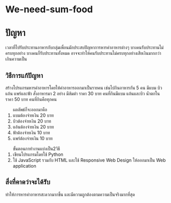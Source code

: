 # We-need-sum-food
<h1>ปัญหา</h1>
<p>เวลาที่ไปรับประทานอาหารกับกลุ่มเพื่อนมักประสบปัญหาการหารค่าอาหารต่างๆ บางคนรับประทานไม่ครบทุกอย่าง บางคนก็รับประทานทั้งหมด 
อาจจะทำให้คนรับประทานไม่ครบทุกอย่างเสียเงินมากกว่าเกินความเป็น</p>
<h2>วิธีการแก้ปัญหา</h2>
<p>สร้างโปรแกรมหารค่าอาหารโดยให้ค่าอาหารออกมาเป็นรายคน เช่นไปกินอาหารกัน 5 คน มีแบม บิว แอ้น แพร์และฟ้า สั่งอาหารมา 2 อย่าง
 มีส้มตำ ราคา 30 บาท คนที่กินมีแบม แอ้นและบิว น้ำตกในราคา 50 บาท คนที่กินคือทุกคน</p>

<ol>ผลลัพธ์ก็จะออกมาคือ
<li>แบมต้องจ่ายเงิน 20 บาท</li>
<li>บิวต้องจ่ายเงิน 20 บาท</li>
<li>แอ้นต้องจ่ายเงิน 20 บาท</li>
<li>ฟ้าต้องจ่ายเงิน 10 บาท</li>
<li>แพร์ต้องจ่ายเงิน 10 บาท</li>
</ol> 
<ol>ขั้นตอนกาทำงานแบ่งเป็น2วิธี
<li>เขียนโปรแกรมโดยใช้ Python</li>
<li>ใช้ JavaScript รวมกับ HTML และใช้ Responsive Web Design ให้ออกมาเป็น Web application</li>
</ol>

<h2>สิ่งที่คาดว่าจะได้รับ</h2>
<p>ทำให้การหารค่าอาหารสะดวกมากขึ้น และมีความถูกต้องตามความเป็นจริงมากที่สุด</p>

